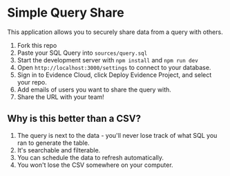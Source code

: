 # Simple Query Share

This application allows you to securely share data from a query with others.

1. Fork this repo
1. Paste your SQL Query into `sources/query.sql`
1. Start the development server with `npm install` and `npm run dev`
1. Open `http://localhost:3000/settings` to connect to your database.
1. Sign in to Evidence Cloud, click Deploy Evidence Project, and select your repo.
1. Add emails of users you want to share the query with.
1. Share the URL with your team!

## Why is this better than a CSV?
1. The query is next to the data - you'll never lose track of what SQL you ran to generate the table.
1. It's searchable and filterable.
1. You can schedule the data to refresh automatically.
1. You won't lose the CSV somewhere on your computer.